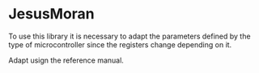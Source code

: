 # JesusMoran
To use this library it is necessary to adapt the parameters defined by the type of microcontroller since the registers change depending on it.

Adapt usign the reference manual.
